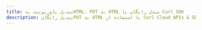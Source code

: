 ---title: تبدیل پاورپوینت بهHTML، POT به HTML مبدل رایگان یا Curl SDKdescription: تبدیل رایگانPOT به HTML با استفاده از Curl Cloud APIs & SDK. همچنین اسناد Microsoft PowerPoint را در Cloud ایجاد، ویرایش و رندر کنید.---